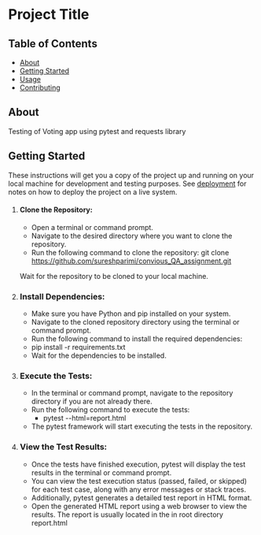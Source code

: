 # Project Title

## Table of Contents

- [About](#about)
- [Getting Started](#getting_started)
- [Usage](#usage)
- [Contributing](../CONTRIBUTING.md)

## About <a name = "about"></a>

Testing of Voting app using pytest and requests library

## Getting Started <a name = "getting_started"></a>

These instructions will get you a copy of the project up and running on your local machine for development and testing purposes. See [deployment](#deployment) for notes on how to deploy the project on a live system.
1. #### Clone the Repository:
	- Open a terminal or command prompt.
	- Navigate to the desired directory where you want to clone the repository.
	- Run the following command to clone the repository:
		      git clone https://github.com/sureshparimi/convious_QA_assignment.git
		
	Wait for the repository to be cloned to your local machine.
		
2. ### Install Dependencies:
	- Make sure you have Python and pip installed on your system.
	- Navigate to the cloned repository directory using the terminal or command prompt.
	- Run the following command to install the required dependencies:    
	-   pip install -r requirements.txt
	- Wait for the dependencies to be installed.
3. ### Execute the Tests:
	- In the terminal or command prompt, navigate to the repository directory if you are not already there.
	- Run the following command to execute the tests:
		- pytest --html=report.html
	- The pytest framework will start executing the tests in the repository.
4. ### View the Test Results:
	- Once the tests have finished execution, pytest will display the test results in the terminal or command prompt.
	- You can view the test execution status (passed, failed, or skipped) for each test case, along with any error messages or stack traces.
	- Additionally, pytest generates a detailed test report in HTML format.
	- Open the generated HTML report using a web browser to view the results. The report is usually located in the in root directory report.html